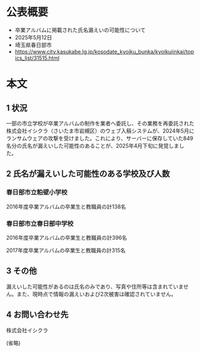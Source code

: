 # 公表概要
- 卒業アルバムに掲載された氏名漏えいの可能性について
- 2025年5月12日 
- 埼玉県春日部市
- https://www.city.kasukabe.lg.jp/kosodate_kyoiku_bunka/kyoikuiinkai/topics_list/31515.html

# 本文
## 1 状況
一部の市立学校が卒業アルバムの制作を業者へ委託し、その業務を再委託された株式会社イシクラ（さいたま市岩槻区）のウェブ入稿システムが、2024年5月にランサムウェアの攻撃を受けました。これにより、サーバーに保存していた849名分の氏名が漏えいした可能性のあることが、2025年4月下旬に発覚しました。

## 2 氏名が漏えいした可能性のある学校及び人数
### 春日部市立粕壁小学校
2016年度卒業アルバムの卒業生と教職員の計138名

### 春日部市立春日部中学校
2016年度卒業アルバムの卒業生と教職員の計396名

2017年度卒業アルバムの卒業生と教職員の計315名

## 3 その他
漏えいした可能性があるのは氏名のみであり、写真や住所等は含まれていません。また、現時点で情報の漏えいおよび2次被害は確認されていません。

## 4 お問い合わせ先
株式会社イシクラ

(省略)
